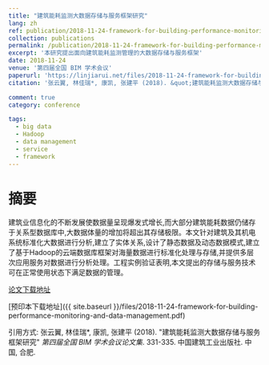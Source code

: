 ```yaml
---
title: "建筑能耗监测大数据存储与服务框架研究"
lang: zh
ref: publication/2018-11-24-framework-for-building-performance-monitoring-and-data-management
collection: publications
permalink: /publication/2018-11-24-framework-for-building-performance-monitoring-and-data-management
excerpt: '本研究提出面向建筑能耗监测管理的大数据存储与服务框架'
date: 2018-11-24
venue: '第四届全国 BIM 学术会议'
paperurl: 'https://linjiarui.net/files/2018-11-24-framework-for-building-performance-monitoring-and-data-management.pdf'
citation: '张云翼, 林佳瑞*, 康凯, 张建平 (2018). &quot;建筑能耗监测大数据存储与服务框架研究&quot; <i>第四届全国 BIM 学术会议论文集</i>. 331-335. 中国建筑工业出版社. 中国, 合肥.'

comment: true
category: conference

tags: 
  - big data
  - Hadoop
  - data management
  - service
  - framework
---
```



摘要
====

建筑业信息化的不断发展使数据量呈现爆发式增长,而大部分建筑能耗数据仍储存于关系型数据库中,大数据体量的增加将超出其存储极限。本文针对建筑及其机电系统标准化大数据进行分析,建立了实体关系,设计了静态数据及动态数据模式,建立了基于Hadoop的云端数据库框架对海量数据进行标准化处理与存储,并提供多层次应用服务对数据进行分析处理。工程实例验证表明,本文提出的存储与服务技术可在正常使用状态下满足数据的管理。

[论文下载地址](http://kns.cnki.net/KCMS/detail/detail.aspx?dbcode=CPFD&dbname=CPFDLAST2019&filename=JGCB201811001067&v=MDUzMjhaZXNKQ3hOS3VoZGhuajk4VG5qcXF4ZEVlTU9VS3JpZlp1OXZIeW5sVTd6Tkoxc1RMeXJJYkxHNEg5bk5ybzlG)

[预印本下载地址]({{ site.baseurl }}/files/2018-11-24-framework-for-building-performance-monitoring-and-data-management.pdf)

引用方式: 张云翼, 林佳瑞*, 康凯, 张建平 (2018). &quot;建筑能耗监测大数据存储与服务框架研究&quot; <i>第四届全国 BIM 学术会议论文集</i>. 331-335. 中国建筑工业出版社. 中国, 合肥.